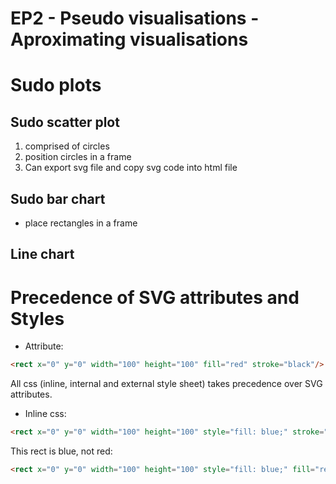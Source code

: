 

# EP2 - Pseudo visualisations - Aproximating visualisations




# Sudo plots
## Sudo scatter plot
1. comprised of circles
2. position circles in a frame 
3. Can export svg file and copy svg code into html file

## Sudo bar chart
* place rectangles in a frame

## Line chart 





# Precedence of SVG attributes and Styles 
* Attribute: 
```html
<rect x="0" y="0" width="100" height="100" fill="red" stroke="black"/>
```

All css (inline, internal and external style sheet) takes precedence over SVG attributes.

* Inline css: 
```html
<rect x="0" y="0" width="100" height="100" style="fill: blue;" stroke="black"/>
```


This rect is blue, not red: 
```html
<rect x="0" y="0" width="100" height="100" style="fill: blue;" fill="red" stroke="black"/>
```

